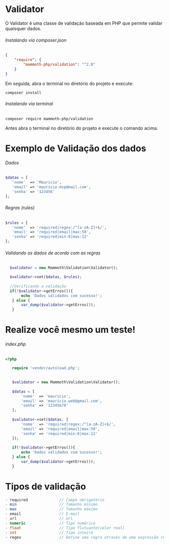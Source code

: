# Validator

O Validator é uma classe de validação baseada em PHP que permite validar quaisquer dados.

###### Instalando via composer.json

``` json
{
    "require": {
        "mammoth-php/validation": "^2.0"
    }
}
```

Em seguida, abra o terminal no diretório do projeto e execute:

``` 
composer install
```

###### Instalando via terminal 

```
composer require mammoth-php/validation
```
Antes abra o terminal no diretório do projeto e execute o comando acima. 

# Exemplo de Validação dos dados

###### Dados

``` php
$datas = [
   'nome'  => 'Mauricio',
   'email' => 'mauricio.msp@mail.com',
   'senha' => '123456'
];
```

###### Regras (rules)

``` php
$rules = [
   'nome'  => 'required|regex:/^[a-zA-Z]+$/',
   'email' => 'required|email|max:50',
   'senha' => 'required|min:8|max:12'
];
 ```
 
 ###### Validando os dados de acordo com as regras
 
 ``` php
   $validator = new Mammoth\Validation\Validator();

   $validator->set($datas, $rules);
   
   //Verificando a validação
   if(!$validator->getErros()){
        echo 'Dados válidados com sucesso!';
    } else {
        var_dump($validator->getErros());
    }
 ```
 
 # Realize você mesmo um teste!
 
 ###### index.php
 
 ``` php
 <?php
 
    require 'vendor/autoload.php';
    
    
    $validator = new Mammoth\Validation\Validator();
    
    $datas = [
        'nome'  => 'mauricio',
        'email' => 'mauricio.web@gmail.com',
        'senha' => '12345678'
    ];
    
    $validator->set($datas, [
        'nome'  => 'required|regex:/^[a-zA-Z]+$/',
        'email' => 'required|email|max:50',
        'senha' => 'required|min:8|max:12'
    ]);
    
    if(!$validator->getErros()){
        echo 'Dados válidados com sucesso!';
    } else {
        var_dump($validator->getErros());
    }
```

# Tipos de validação

``` php
- required              // Campo obrigatório
- min                   // Tamanho mínimo
- max                   // Tamanho máximo
- email                 // E-mail
- url                   // Url
- numeric               // Tipo numérico
- float                 // Tipo flutuante(valor real)
- int                   // Tipo inteiro
- regex                 // Define uma regra através de uma expressão regular
```
